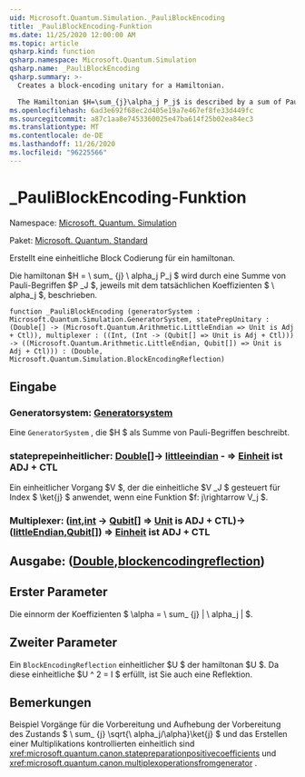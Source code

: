 ```yaml
---
uid: Microsoft.Quantum.Simulation._PauliBlockEncoding
title: _PauliBlockEncoding-Funktion
ms.date: 11/25/2020 12:00:00 AM
ms.topic: article
qsharp.kind: function
qsharp.namespace: Microsoft.Quantum.Simulation
qsharp.name: _PauliBlockEncoding
qsharp.summary: >-
  Creates a block-encoding unitary for a Hamiltonian.

  The Hamiltonian $H=\sum_{j}\alpha_j P_j$ is described by a sum of Pauli terms $P_j$, each with real coefficient $\alpha_j$.
ms.openlocfilehash: 6ad3e692f68ec2d405e19a7e467ef8fe33d449fc
ms.sourcegitcommit: a87c1aa8e7453360025e47ba614f25b02ea84ec3
ms.translationtype: MT
ms.contentlocale: de-DE
ms.lasthandoff: 11/26/2020
ms.locfileid: "96225566"
---
```

# <a name="_pauliblockencoding-function"></a>_PauliBlockEncoding-Funktion

Namespace: [Microsoft. Quantum. Simulation](xref:Microsoft.Quantum.Simulation)

Paket: [Microsoft. Quantum. Standard](https://nuget.org/packages/Microsoft.Quantum.Standard)


Erstellt eine einheitliche Block Codierung für ein hamiltonan.

Die hamiltonan $H = \ sum_ {j} \ alpha_j P_j $ wird durch eine Summe von Pauli-Begriffen $P _J $, jeweils mit dem tatsächlichen Koeffizienten $ \ alpha_j $, beschrieben.

```qsharp
function _PauliBlockEncoding (generatorSystem : Microsoft.Quantum.Simulation.GeneratorSystem, statePrepUnitary : (Double[] -> (Microsoft.Quantum.Arithmetic.LittleEndian => Unit is Adj + Ctl)), multiplexer : ((Int, (Int -> (Qubit[] => Unit is Adj + Ctl))) -> ((Microsoft.Quantum.Arithmetic.LittleEndian, Qubit[]) => Unit is Adj + Ctl))) : (Double, Microsoft.Quantum.Simulation.BlockEncodingReflection)
```


## <a name="input"></a>Eingabe

### <a name="generatorsystem--generatorsystem"></a>Generatorsystem: [Generatorsystem](xref:Microsoft.Quantum.Simulation.GeneratorSystem)

Eine `GeneratorSystem` , die $H $ als Summe von Pauli-Begriffen beschreibt.


### <a name="stateprepunitary--double---littleendian--unit--is-adj--ctl"></a>stateprepeinheitlicher: [Double](xref:microsoft.quantum.lang-ref.double)[]-> [littleeindian](xref:Microsoft.Quantum.Arithmetic.LittleEndian) - => [Einheit](xref:microsoft.quantum.lang-ref.unit)  ist ADJ + CTL

Ein einheitlicher Vorgang $V $, der die einheitliche $V _J $ gesteuert für Index $ \ket{j} $ anwendet, wenn eine Funktion $f: j\rightarrow V_j $.


### <a name="multiplexer--intint---qubit--unit--is-adj--ctl---littleendianqubit--unit--is-adj--ctl"></a>Multiplexer: ([int](xref:microsoft.quantum.lang-ref.int),[int](xref:microsoft.quantum.lang-ref.int) -> [Qubit](xref:microsoft.quantum.lang-ref.qubit)[] => [Unit](xref:microsoft.quantum.lang-ref.unit)  is ADJ + CTL)-> ([littleEndian](xref:Microsoft.Quantum.Arithmetic.LittleEndian),[Qubit](xref:microsoft.quantum.lang-ref.qubit)[]) => [Einheit](xref:microsoft.quantum.lang-ref.unit)  ist ADJ + CTL





## <a name="output--doubleblockencodingreflection"></a>Ausgabe: ([Double](xref:microsoft.quantum.lang-ref.double),[blockencodingreflection](xref:Microsoft.Quantum.Simulation.BlockEncodingReflection))

## <a name="first-parameter"></a>Erster Parameter

Die einnorm der Koeffizienten $ \alpha = \ sum_ {j} | \ alpha_j | $.

## <a name="second-parameter"></a>Zweiter Parameter

Ein `BlockEncodingReflection` einheitlicher $U $ der hamiltonan $U $. Da diese einheitliche $U ^ 2 = I $ erfüllt, ist Sie auch eine Reflektion.

## <a name="remarks"></a>Bemerkungen

Beispiel Vorgänge für die Vorbereitung und Aufhebung der Vorbereitung des Zustands $ \ sum_ {j} \sqrt{\ alpha_j/\alpha}\ket{j} $ und das Erstellen einer Multiplikations kontrollierten einheitlich sind <xref:microsoft.quantum.canon.statepreparationpositivecoefficients> und <xref:microsoft.quantum.canon.multiplexoperationsfromgenerator> .